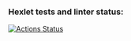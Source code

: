### Hexlet tests and linter status:
[![Actions Status](https://github.com/runabal/frontend-project-12/actions/workflows/hexlet-check.yml/badge.svg)](https://github.com/runabal/frontend-project-12/actions)